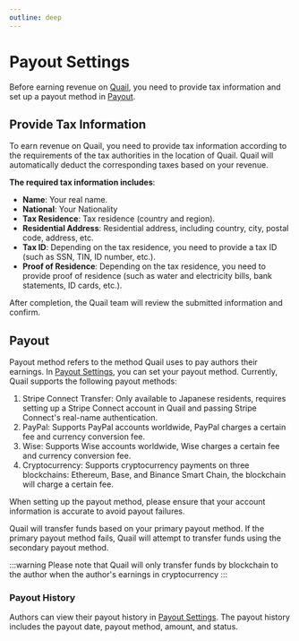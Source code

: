 ```yaml
---
outline: deep
---
```


# Payout Settings

Before earning revenue on [Quail](https://quaily.com), you need to provide tax information and set up a payout method in [Payout](https://quaily.com/dashboard/profile/payout).

## Provide Tax Information

To earn revenue on Quail, you need to provide tax information according to the requirements of the tax authorities in the location of Quail. Quail will automatically deduct the corresponding taxes based on your revenue.

**The required tax information includes**:

- **Name**: Your real name.
- **National**: Your Nationality
- **Tax Residence**: Tax residence (country and region).
- **Residential Address**: Residential address, including country, city, postal code, address, etc.
- **Tax ID**: Depending on the tax residence, you need to provide a tax ID (such as SSN, TIN, ID number, etc.).
- **Proof of Residence**: Depending on the tax residence, you need to provide proof of residence (such as water and electricity bills, bank statements, ID cards, etc.).

After completion, the Quail team will review the submitted information and confirm.

## Payout

Payout method refers to the method Quail uses to pay authors their earnings. In [Payout Settings](https://quaily.com/dashboard/profile/payout), you can set your payout method. Currently, Quail supports the following payout methods:

1. Stripe Connect Transfer: Only available to Japanese residents, requires setting up a Stripe Connect account in Quail and passing Stripe Connect's real-name authentication.
2. PayPal: Supports PayPal accounts worldwide, PayPal charges a certain fee and currency conversion fee.
3. Wise: Supports Wise accounts worldwide, Wise charges a certain fee and currency conversion fee.
4. Cryptocurrency: Supports cryptocurrency payments on three blockchains: Ethereum, Base, and Binance Smart Chain, the blockchain will charge a certain fee.

When setting up the payout method, please ensure that your account information is accurate to avoid payout failures.

Quail will transfer funds based on your primary payout method. If the primary payout method fails, Quail will attempt to transfer funds using the secondary payout method.

:::warning
Please note that Quail will only transfer funds by blockchain to the author when the author's earnings in cryptocurrency
:::

### Payout History

Authors can view their payout history in [Payout Settings](https://quaily.com/dashboard/profile/payout). The payout history includes the payout date, payout method, amount, and status.
